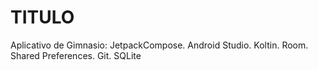 # TITULO
Aplicativo de Gimnasio:
JetpackCompose.
Android Studio.
Koltin.
Room.
Shared Preferences.
Git.
SQLite

